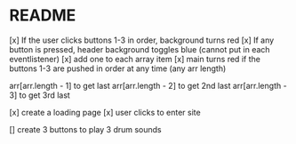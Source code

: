 # README

[x] If the user clicks buttons 1-3 in order, background turns red
[x] If any button is pressed, header background toggles blue (cannot put in each eventlistener)
[x] add one to each array item
[x] main turns red if the buttons 1-3 are pushed in order at any time (any arr length)

arr[arr.length - 1] to get last
arr[arr.length - 2] to get 2nd last
arr[arr.length - 3] to get 3rd last

[x] create a loading page
[x] user clicks to enter site

[] create 3 buttons to play 3 drum sounds
